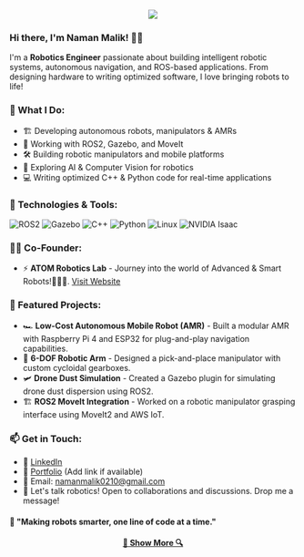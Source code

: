 <h1 align="center">
  <a href="https://git.io/typing-svg">
    <img src="https://readme-typing-svg.herokuapp.com/?lines=Hello,+There!+👋;This+is+Naman+Malik....;Nice+to+meet+you!&center=true&size=30">
  </a>
</h1>

### Hi there, I'm Naman Malik! 🤖🚀

I'm a **Robotics Engineer** passionate about building intelligent robotic systems, autonomous navigation, and ROS-based applications. From designing hardware to writing optimized software, I love bringing robots to life! 

### 🚀 What I Do:
- 🏗️ Developing autonomous robots, manipulators & AMRs
- 📡 Working with ROS2, Gazebo, and MoveIt
- 🛠️ Building robotic manipulators and mobile platforms
- 🤖 Exploring AI & Computer Vision for robotics
- 💻 Writing optimized C++ & Python code for real-time applications

### 🔧 Technologies & Tools:
![ROS2](https://img.shields.io/badge/-ROS2-22314E?style=for-the-badge&logo=ros&logoColor=white) ![Gazebo](https://img.shields.io/badge/-Gazebo-9C9C9C?style=for-the-badge&logo=gazebo&logoColor=white) ![C++](https://img.shields.io/badge/-C++-00599C?style=for-the-badge&logo=c%2B%2B&logoColor=white) ![Python](https://img.shields.io/badge/-Python-3776AB?style=for-the-badge&logo=python&logoColor=white) ![Linux](https://img.shields.io/badge/-Linux-FCC624?style=for-the-badge&logo=linux&logoColor=black) ![NVIDIA Isaac](https://img.shields.io/badge/-Isaac%20Sim-76B900?style=for-the-badge&logo=nvidia&logoColor=white)

### 👨‍💻 Co-Founder:
- ⚡ **ATOM Robotics Lab** -  Journey into the world of Advanced & Smart Robots!🤖🧑‍💻. [Visit Website](https://atom-robotics-lab.github.io/)

### 📌 Featured Projects:
- 🏎 **Low-Cost Autonomous Mobile Robot (AMR)** - Built a modular AMR with Raspberry Pi 4 and ESP32 for plug-and-play navigation capabilities.
- 🦾 **6-DOF Robotic Arm** - Designed a pick-and-place manipulator with custom cycloidal gearboxes.
- 🛩 **Drone Dust Simulation** - Created a Gazebo plugin for simulating drone dust dispersion using ROS2.
- 🏗 **ROS2 MoveIt Integration** - Worked on a robotic manipulator grasping interface using MoveIt2 and AWS IoT.


### 📫 Get in Touch:
- 💼 [LinkedIn](https://www.linkedin.com/in/naman-malik-495664133/)  
- 📂 [Portfolio](https://namikxgithub.github.io/) (Add link if available)
- 📧 Email: namanmalik0210@gmail.com
- 💬 Let's talk robotics! Open to collaborations and discussions. Drop me a message!

#### 🚀 "Making robots smarter, one line of code at a time."

<h4 align="center">
  <a href="https://github.com/namikxgithub?tab=repositories" title="Show Repositories">🔎 Show More 🔍</a>
</h4>
